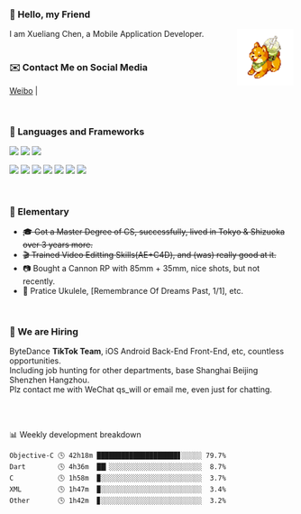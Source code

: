 ### 🐺 Hello, my Friend
<img align='right' src="https://raw.githubusercontent.com/Neko3000/resource-storage/master/img/homepage/shibainu-1.png" alt="screenshot-1" width='100"'>
I am Xueliang Chen, a Mobile Application Developer.  </br>


</br>

### ✉️ Contact Me on Social Media
[Weibo](https://weibo.com/u/7386133210) |

</br>

### 🔌 Languages and Frameworks

<!-- [![](https://img.shields.io/badge/MacOS-Catalina%2010-202020?style=flat-square&logo=apple&logoColor=ffffff)](https://www.apple.com/)  [![](https://img.shields.io/badge/Windows-10-2376bc?style=flat-square&logo=windows&logoColor=ffffff)](https://www.microsoft.com/windows/get-windows-10) -->

[![](https://img.shields.io/badge/IDE-Visual%20Studio-5C2D91?style=flat-square&logo=visual-studio&logoColor=ffffff)](https://code.visualstudio.com/)
[![](https://img.shields.io/badge/IDE-Visual%20Studio%20Code-blue?style=flat-square&logo=visual-studio-code&logoColor=ffffff)](https://code.visualstudio.com/)
[![](https://img.shields.io/badge/IDE-Xcode-1575F9?style=flat-square&logo=xcode&logoColor=ffffff)](https://code.visualstudio.com/)

[![](https://img.shields.io/badge/Lang-HTML-E34F26?style=flat-square&logo=HTML5&logoColor=ffffff)](https://www.w3.org/TR/2014/REC-html5-20141028/)
[![](https://img.shields.io/badge/Lang-CSS-1572B6?style=flat-square&logo=CSS3&logoColor=ffffff)](https://www.w3.org/Style/CSS/)
[![](https://img.shields.io/badge/Lang-JavaScript-FDB515?style=flat-square&logo=JavaScript&logoColor=ffffff)](http://www.ecmascript.org/)
[![](https://img.shields.io/badge/Lang-Python-3776AB?style=flat-square&logo=Python&logoColor=ffffff)](hhttps://www.python.org/)
[![](https://img.shields.io/badge/Lang-C%23-239120?style=flat-square&logo=C%20sharp&logoColor=ffffff)](https://docs.microsoft.com/en-us/dotnet/csharp/)
[![](https://img.shields.io/badge/Lang-Objective--C-00599C?style=flat-square&logo=C%2b%2b&logoColor=ffffff)](https://developer.apple.com/library/archive/documentation/Cocoa/Conceptual/ObjectiveC/Introduction/introObjectiveC.html)
[![](https://img.shields.io/badge/Lang-Swift-FA7343?style=flat-square&logo=swift&logoColor=ffffff)](https://developer.apple.com/swift/)

</br>

### 🔬 Elementary
+ ~~🎓 Got a Master Degree of CS, successfully, lived in Tokyo & Shizuoka over 3 years more.~~
+ ~~🎬 Trained Video Editting Skills(AE+C4D), and (was) really good at it.~~
+ 📷 Bought a Cannon RP with 85mm + 35mm, nice shots, but not recently.
+ 🎸 Pratice Ukulele, [Remembrance Of Dreams Past, 1/1], etc.

</br>

### 📣 We are Hiring
ByteDance **TikTok Team**, iOS Android Back-End Front-End, etc, countless opportunities.  
Including job hunting for other departments, base Shanghai Beijing Shenzhen Hangzhou.  
Plz contact me with WeChat qs_will or email me, even just for chatting.

</br>
</br>

 <!-- waka-box start -->
📊 Weekly development breakdown
```text
Objective-C 🕓 42h18m ████████████████████▋░░░░░ 79.7%
Dart        🕓 4h36m  ██▎░░░░░░░░░░░░░░░░░░░░░░░  8.7%
C           🕓 1h58m  ▉░░░░░░░░░░░░░░░░░░░░░░░░░  3.7%
XML         🕓 1h47m  ▉░░░░░░░░░░░░░░░░░░░░░░░░░  3.4%
Other       🕓 1h42m  ▊░░░░░░░░░░░░░░░░░░░░░░░░░  3.2%
```
<!-- Powered by https://github.com/YouEclipse/waka-box-go . -->
<!-- waka-box end -->


